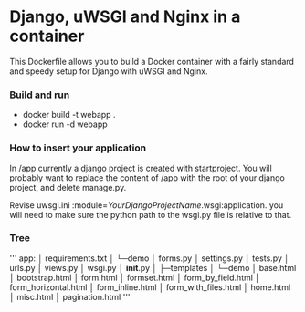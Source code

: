 # Django, uWSGI and Nginx in a container

This Dockerfile allows you to build a Docker container with a fairly standard
and speedy setup for Django with uWSGI and Nginx.

### Build and run
* docker build -t webapp .
* docker run -d webapp

### How to insert your application

In /app currently a django project is created with startproject. You will
probably want to replace the content of /app with the root of your django
project, and delete manage.py.

Revise uwsgi.ini :module=*YourDjangoProjectName*.wsgi:application. you will need to make sure the python path
to the wsgi.py file is relative to that.

### Tree
'''
app:
│  requirements.txt
│
└─demo
    │  forms.py
    │  settings.py
    │  tests.py
    │  urls.py
    │  views.py
    │  wsgi.py
    │  __init__.py
    │
    ├─templates
    │  └─demo
    │          base.html
    │          bootstrap.html
    │          form.html
    │          formset.html
    │          form_by_field.html
    │          form_horizontal.html
    │          form_inline.html
    │          form_with_files.html
    │          home.html
    │          misc.html
    │          pagination.html
'''
